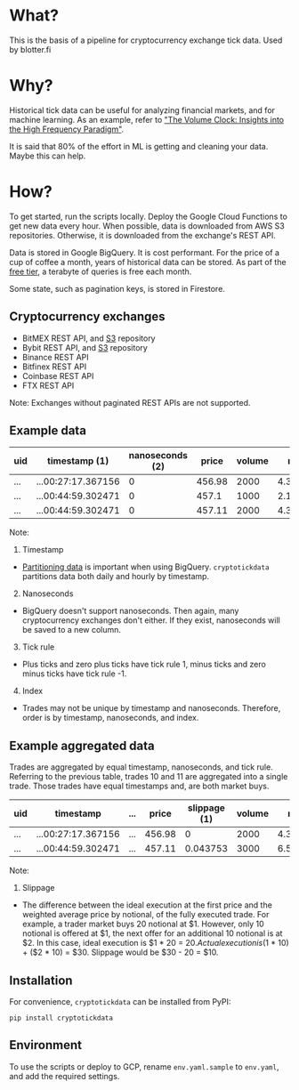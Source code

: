 # What?

This is the basis of a pipeline for cryptocurrency exchange tick data. Used by blotter.fi


# Why?

Historical tick data can be useful for analyzing financial markets, and for machine learning. As an example, refer to ["The Volume Clock: Insights into the High Frequency Paradigm"](https://papers.ssrn.com/sol3/papers.cfm?abstract_id=2034858).

It is said that 80% of the effort in ML is getting and cleaning your data. Maybe this can help.


# How?

To get started, run the scripts locally. Deploy the Google Cloud Functions to get new data every hour. When possible, data is downloaded from AWS S3 repositories. Otherwise, it is downloaded from the exchange's REST API.

Data is stored in Google BigQuery. It is cost performant. For the price of a cup of coffee a month, years of historical data can be stored. As part of the [free tier](https://cloud.google.com/free), a terabyte of queries is free each month.

Some state, such as pagination keys, is stored in Firestore.


Cryptocurrency exchanges
----------------------------------

* BitMEX REST API, and [S3](https://public.bitmex.com/) repository
* Bybit REST API, and [S3](https://public.bybit.com/) repository
* Binance REST API
* Bitfinex REST API
* Coinbase REST API
* FTX REST API

Note: Exchanges without paginated REST APIs are not supported.


Example data
------------

| uid |    timestamp (1)   | nanoseconds (2) | price  | volume |   notional   | tickRule (3) | index (4) |
|-----|--------------------|-----------------|--------|--------|--------------|--------------|-----------|
| ... | ...00:27:17.367156 | 0               | 456.98 | 2000   | 4.3765591... | -1           | 9         |
| ... | ...00:44:59.302471 | 0               | 457.1  | 1000   | 2.1877050... | 1            | 10        |
| ... | ...00:44:59.302471 | 0               | 457.11 | 2000   | 4.3753144... | 1            | 11        |

Note:

1. Timestamp
* [Partitioning data](https://cloud.google.com/bigquery/docs/partitioned-tables) is important when using BigQuery. `cryptotickdata` partitions data both daily and hourly by timestamp.

2. Nanoseconds
* BigQuery doesn't support nanoseconds. Then again, many cryptocurrency exchanges don't either. If they exist, nanoseconds will be saved to a new column.

3. Tick rule
* Plus ticks and zero plus ticks have tick rule 1, minus ticks and zero minus ticks have tick rule -1.

4. Index
* Trades may not be unique by timestamp and nanoseconds. Therefore, order is by timestamp, nanoseconds, and index.


Example aggregated data
-----------------------

Trades are aggregated by equal timestamp, nanoseconds, and tick rule. Referring to the previous table, trades 10 and 11 are aggregated into a single trade. Those trades have equal timestamps and, are both market buys.

| uid |    timestamp       | ... | price  | slippage (1) | volume |   notional   | tickRule | index |
|-----|--------------------|-----|--------|--------------|--------|--------------|----------|-------|
| ... | ...00:27:17.367156 | ... | 456.98 | 0            | 2000   | 4.3765591... | -1       |  ...  |
| ... |...00:44:59.302471  | ... | 457.11 | 0.043753     | 3000   | 6.5630195... | 1        |  ...  |

Note:

1. Slippage
* The difference between the ideal execution at the first price and the weighted average price by notional, of the fully executed trade. For example, a trader market buys 20 notional at $1. However, only 10 notional is offered at $1, the next offer for an additional 10 notional is at $2. In this case, ideal execution is $1 * 20 = $20. Actual execution is ($1 * 10) + ($2 * 10) = $30. Slippage would be $30 - 20 = $10.

Installation
------------

For convenience, `cryptotickdata` can be installed from PyPI:

```
pip install cryptotickdata
```

Environment
-----------

To use the scripts or deploy to GCP, rename `env.yaml.sample` to `env.yaml`, and add the required settings.
